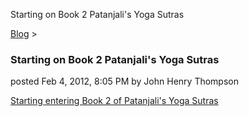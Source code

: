 Starting on Book 2 Patanjali's Yoga Sutras 

[Blog](../z-blog-1.html)‎ > ‎

### Starting on Book 2 Patanjali's Yoga Sutras

posted Feb 4, 2012, 8:05 PM by John Henry Thompson

[Starting entering Book 2 of Patanjali's Yoga Sutras](../yoga/patanjani/book-2.html)  
  

